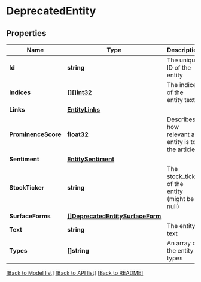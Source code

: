 # DeprecatedEntity

## Properties

Name | Type | Description | Notes
------------ | ------------- | ------------- | -------------
**Id** | **string** | The unique ID of the entity | [optional] 
**Indices** | [**[][]int32**](array.md) | The indices of the entity text | [optional] 
**Links** | [**EntityLinks**](EntityLinks.md) |  | [optional] 
**ProminenceScore** | **float32** | Describes how relevant an entity is to the article | [optional] 
**Sentiment** | [**EntitySentiment**](EntitySentiment.md) |  | [optional] 
**StockTicker** | **string** | The stock_ticker of the entity (might be null) | [optional] 
**SurfaceForms** | [**[]DeprecatedEntitySurfaceForm**](DeprecatedEntitySurfaceForm.md) |  | [optional] 
**Text** | **string** | The entity text | [optional] 
**Types** | **[]string** | An array of the entity types | [optional] 

[[Back to Model list]](../README.md#documentation-for-models) [[Back to API list]](../README.md#documentation-for-api-endpoints) [[Back to README]](../README.md)


